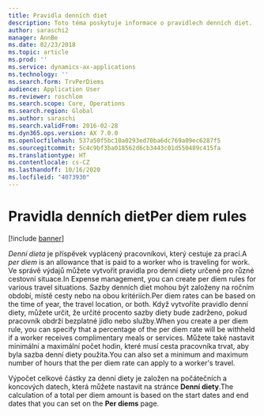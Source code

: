 ```yaml
---
title: Pravidla denních diet
description: Toto téma poskytuje informace o pravidlech denních diet.
author: saraschi2
manager: AnnBe
ms.date: 02/23/2018
ms.topic: article
ms.prod: ''
ms.service: dynamics-ax-applications
ms.technology: ''
ms.search.form: TrvPerDiems
audience: Application User
ms.reviewer: roschlom
ms.search.scope: Core, Operations
ms.search.region: Global
ms.author: saraschi
ms.search.validFrom: 2016-02-28
ms.dyn365.ops.version: AX 7.0.0
ms.openlocfilehash: 537a50f5bc10a0293ed70ba6dc769a09ec6287f5
ms.sourcegitcommit: 5c4c9bf3ba018562d6cb3443c01d550489c415fa
ms.translationtype: HT
ms.contentlocale: cs-CZ
ms.lasthandoff: 10/16/2020
ms.locfileid: "4073930"
---
```

# <a name="per-diem-rules"></a><span data-ttu-id="49b09-103">Pravidla denních diet</span><span class="sxs-lookup"><span data-stu-id="49b09-103">Per diem rules</span></span>

[!include [banner](../includes/banner.md)]

<span data-ttu-id="49b09-104">*Denní dieta* je příspěvek vyplácený pracovníkovi, který cestuje za prací.</span><span class="sxs-lookup"><span data-stu-id="49b09-104">A *per diem* is an allowance that is paid to a worker who is traveling for work.</span></span> <span data-ttu-id="49b09-105">Ve správě výdajů můžete vytvořit pravidla pro denní diety určené pro různé cestovní situace.</span><span class="sxs-lookup"><span data-stu-id="49b09-105">In Expense management, you can create per diem rules for various travel situations.</span></span> <span data-ttu-id="49b09-106">Sazby denních diet mohou být založeny na ročním období, místě cesty nebo na obou kritériích.</span><span class="sxs-lookup"><span data-stu-id="49b09-106">Per diem rates can be based on the time of year, the travel location, or both.</span></span> <span data-ttu-id="49b09-107">Když vytvoříte pravidlo denní diety, můžete určit, že určité procento sazby diety bude zadrženo, pokud pracovník obdrží bezplatné jídlo nebo služby.</span><span class="sxs-lookup"><span data-stu-id="49b09-107">When you create a per diem rule, you can specify that a percentage of the per diem rate will be withheld if a worker receives complimentary meals or services.</span></span> <span data-ttu-id="49b09-108">Můžete také nastavit minimální a maximální počet hodin, které musí cesta pracovníka trvat, aby byla sazba denní diety použita.</span><span class="sxs-lookup"><span data-stu-id="49b09-108">You can also set a minimum and maximum number of hours that the per diem rate can apply to a worker's travel.</span></span>

<span data-ttu-id="49b09-109">Výpočet celkové částky za denní diety je založen na počátečních a koncových datech, která můžete nastavit na stránce **Denní diety**.</span><span class="sxs-lookup"><span data-stu-id="49b09-109">The calculation of a total per diem amount is based on the start dates and end dates that you can set on the **Per diems** page.</span></span>
